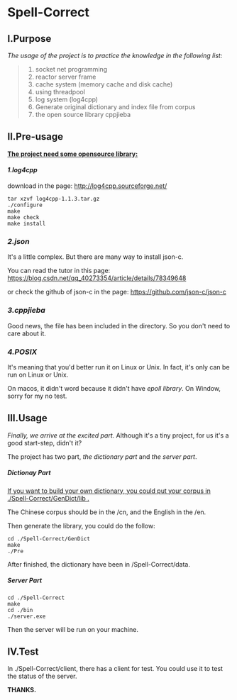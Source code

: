 # Spell-Correct

## Ⅰ.Purpose

*The usage of the project is to practice the knowledge in the following list:*    

> 1) socket net programming
> 2) reactor server frame
> 3) cache system (memory cache and disk cache)
> 4) using threadpool
> 5) log system (log4cpp)
> 6) Generate original dictionary and index file from corpus
> 7) the open source library cppjieba

## Ⅱ.Pre-usage

<u>**The project need some opensource library:**</u>

#### *1.log4cpp*

download in the page: http://log4cpp.sourceforge.net/

```
tar xzvf log4cpp-1.1.3.tar.gz
./configure
make
make check
make install
```

### *2.json*

It's a little complex. But  there are many way to install json-c. 

You can read the tutor in this page: https://blog.csdn.net/qq_40273354/article/details/78349648

or check the github of json-c in the page: https://github.com/json-c/json-c

### *3.cppjieba*

Good news,  the file has been included in the directory.  So you don't need to care about it.

### *4.POSIX*

It's meaning that you'd better run it on Linux or Unix.  In fact, it's only can be run on Linux or Unix.

On macos,  it didn't word because it didn't have *epoll library*.  On Window,  sorry for my no test.

## Ⅲ.Usage

*Finally, we arrive at  the excited part.* Although it's a tiny project, for us it's a good start-step, didn't it?

The project has two part, *the dictionary part* and *the server part*.

##### Dictionay Part

<u>If you want to build your own dictionary, you could put your corpus in ./Spell-Correct/GenDict/lib .</u>

The Chinese corpus should be in the /cn, and the English in the /en.

Then generate the library, you could do the follow:

```
cd ./Spell-Correct/GenDict
make
./Pre
```

After finished, the dictionary have been in /Spell-Correct/data.

##### Server Part

```
cd ./Spell-Correct
make
cd ./bin
./server.exe
```

Then the server will be run on your machine.

## Ⅳ.Test

In ./Spell-Correct/client, there has a client for test. You could use it to test the status of the server.

**THANKS.**

